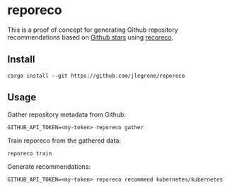 # reporeco

This is a proof of concept for generating Github repository recommendations based on [Github stars](https://help.github.com/en/articles/about-stars) using [recoreco](https://github.com/sscdotopen/recoreco).

## Install

```cli
cargo install --git https://github.com/jlegrone/reporeco
```

## Usage

Gather repository metadata from Github:

```cli
GITHUB_API_TOKEN=<my-token> reporeco gather
```

Train reporeco from the gathered data:

```cli
reporeco train
```

Generate recommendations:

```cli
GITHUB_API_TOKEN=<my-token> reporeco recommend kubernetes/kubernetes
```
